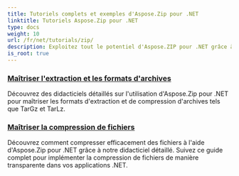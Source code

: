 ```yaml
---
title: Tutoriels complets et exemples d'Aspose.Zip pour .NET
linktitle: Tutoriels Aspose.Zip pour .NET
type: docs
weight: 10
url: /fr/net/tutorials/zip/
description: Exploitez tout le potentiel d'Aspose.ZIP pour .NET grâce à nos tutoriels détaillés et à nos exemples pratiques. Découvrez comment compresser, extraire et gérer efficacement les fichiers ZIP dans vos applications .NET.
is_root: true
---
```


### [Maîtriser l'extraction et les formats d'archives](./mastering-archive-extraction-and-formats/)
Découvrez des didacticiels détaillés sur l'utilisation d'Aspose.Zip pour .NET pour maîtriser les formats d'extraction et de compression d'archives tels que TarGz et TarLz.
### [Maîtriser la compression de fichiers](./file-compress/)
Découvrez comment compresser efficacement des fichiers à l'aide d'Aspose.Zip pour .NET grâce à notre didacticiel détaillé. Suivez ce guide complet pour implémenter la compression de fichiers de manière transparente dans vos applications .NET.
